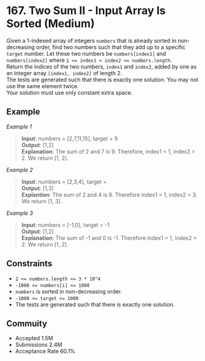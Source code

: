 # 167. Two Sum II - Input Array Is Sorted (Medium)
Given a 1-indexed array of integers `numbers` that is already sorted in non-decreasing order, find two numbers such that they add up to a specific `target` number. Let these two numbers be `numbers[index1]` and `numbers[index2]` where `1 <= index1 < index2 <= numbers.length`.\
Return the indices of the two numbers, `index1` and `index2`, added by one as an integer array `[index1, index2]` of length 2.\
The tests are generated such that there is exactly one solution. You may not use the same element twice.\
Your solution must use only constant extra space.



## Example
*Example 1*

> **Input**: numbers = [2,7,11,15], target = 9\
> **Output**: [1,2]\
> **Explanation**: The sum of 2 and 7 is 9. Therefore, index1 = 1, index2 = 2. We return [1, 2].

*Example 2*

> **Input**: numbers = [2,3,4], target = \
> **Output**: [1,3]\
> **Explantion**: The sum of 2 and 4 is 6. Therefore index1 = 1, index2 = 3. We return [1, 3].

*Example 3*

> **Input**: numbers = [-1,0], target = -1\
> **Output**: [1,2]\
> **Explanation**: The sum of -1 and 0 is -1. Therefore index1 = 1, index2 = 2. We return [1, 2].



## Constraints
* `2 <= numbers.length <= 3 * 10^4`
* `-1000 <= numbers[i] <= 1000`
* `numbers` is sorted in non-decreasing order.
* `-1000 <= target <= 1000`
* The tests are generated such that there is exactly one solution.

## Commuity
* Accepted 1.5M
* Submissions 2.4M
* Acceptance Rate 60.1%
